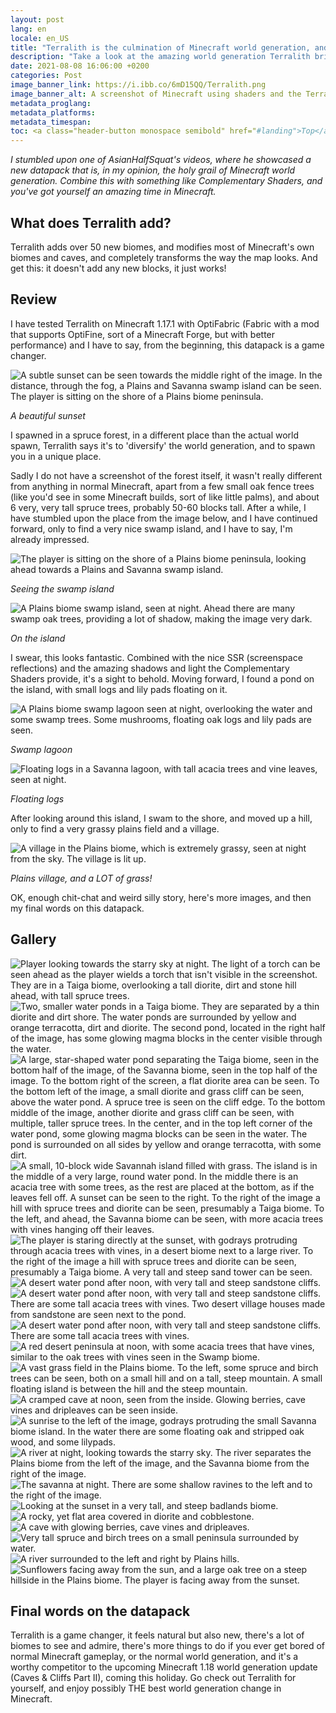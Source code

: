 ```yaml
---
layout: post
lang: en
locale: en_US
title: "Terralith is the culmination of Minecraft world generation, and it's a datapack!"
description: "Take a look at the amazing world generation Terralith brings to Minecraft - Java Edition!"
date: 2021-08-08 16:06:00 +0200
categories: Post
image_banner_link: https://i.ibb.co/6mD15QQ/Terralith.png
image_banner_alt: A screenshot of Minecraft using shaders and the Terralith terrain generation mod, with the sky being removed in post and replaced with the light to dark blue gradient background behind it.
metadata_proglang:
metadata_platforms:
metadata_timespan:
toc: <a class="header-button monospace semibold" href="#landing">Top</a><br><a class="header-button monospace semibold" href="#what-does-terralith-add">What does Terralith add?</a><br><a class="header-button monospace semibold" href="#review">Review</a><br><a class="header-button monospace semibold" href="#gallery">Gallery</a><br><a class="header-button monospace semibold" href="#final-words-on-the-datapack">Final words on the datapack</a>
---
```


*I stumbled upon one of AsianHalfSquat's videos, where he showcased a new datapack that is, in my opinion, the holy grail of Minecraft world generation. Combine this with something like Complementary Shaders, and you've got yourself an amazing time in Minecraft.*

## What does Terralith add?
Terralith adds over 50 new biomes, and modifies most of Minecraft's own biomes and caves, and completely transforms the way the map looks. And get this: it doesn't add any new blocks, it just works!

## Review
I have tested Terralith on Minecraft 1.17.1 with OptiFabric (Fabric with a mod that supports OptiFine, sort of a Minecraft Forge, but with better performance) and I have to say, from the beginning, this datapack is a game changer.

![A subtle sunset can be seen towards the middle right of the image. In the distance, through the fog, a Plains and Savanna swamp island can be seen. The player is sitting on the shore of a Plains biome peninsula.](https://i.ibb.co/tzJ5Ykh/2021-08-08-15-52-45.png "A subtle sunset can be seen towards the middle right of the image. In the distance, through the fog, a Plains and Savanna swamp island can be seen. The player is sitting on the shore of a Plains biome peninsula.")

*A beautiful sunset*

I spawned in a spruce forest, in a different place than the actual world spawn, Terralith says it's to 'diversify' the world generation, and to spawn you in a unique place.

Sadly I do not have a screenshot of the forest itself, it wasn't really different from anything in normal Minecraft, apart from a few small oak fence trees (like you'd see in some Minecraft builds, sort of like little palms), and about 6 very, very tall spruce trees, probably 50-60 blocks tall. After a while, I have stumbled upon the place from the image below, and I have continued forward, only to find a very nice swamp island, and I have to say, I'm already impressed.

![The player is sitting on the shore of a Plains biome peninsula, looking ahead towards a Plains and Savanna swamp island.](https://i.ibb.co/pnQfxqt/2021-08-08-15-53-19.png "The player is sitting on the shore of a Plains biome peninsula, looking ahead towards a Plains and Savanna swamp island.")

*Seeing the swamp island*

![A Plains biome swamp island, seen at night. Ahead there are many swamp oak trees, providing a lot of shadow, making the image very dark.](https://i.ibb.co/z26Xqf9/2021-08-08-15-54-55.png "A Plains biome swamp island, seen at night. Ahead there are many swamp oak trees, providing a lot of shadow, making the image very dark.")

*On the island*

I swear, this looks fantastic. Combined with the nice SSR (screenspace reflections) and the amazing shadows and light the Complementary Shaders provide, it's a sight to behold. Moving forward, I found a pond on the island, with small logs and lily pads floating on it.

![A Plains biome swamp lagoon seen at night, overlooking the water and some swamp trees. Some mushrooms, floating oak logs and lily pads are seen.](https://i.ibb.co/X8CXdsn/2021-08-08-15-55-11.png "A Plains biome swamp lagoon seen at night, overlooking the water and some swamp trees. Some mushrooms, floating oak logs and lily pads are seen.")

*Swamp lagoon*

![Floating logs in a Savanna lagoon, with tall acacia trees and vine leaves, seen at night.](https://i.ibb.co/XV0pvKc/2021-08-08-15-55-32.png "Floating logs in a Savanna lagoon, with tall acacia trees and vine leaves, seen at night.")

*Floating logs*

After looking around this island, I swam to the shore, and moved up a hill, only to find a very grassy plains field and a village.

![A village in the Plains biome, which is extremely grassy, seen at night from the sky. The village is lit up.](https://i.ibb.co/SKqZm7r/2021-08-08-15-55-59.png "A village in the Plains biome, which is extremely grassy, seen at night from the sky. The village is lit up.")

*Plains village, and a LOT of grass!*

OK, enough chit-chat and weird silly story, here's more images, and then my final words on this datapack.

## Gallery

![Player looking towards the starry sky at night. The light of a torch can be seen ahead as the player wields a torch that isn't visible in the screenshot. They are in a Taiga biome, overlooking a tall diorite, dirt and stone hill ahead, with tall spruce trees.](https://i.ibb.co/D80LQ3V/2021-08-08-15-59-20.png "Player looking towards the starry sky at night. The light of a torch can be seen ahead as the player wields a torch that isn't visible in the screenshot. They are in a Taiga biome, overlooking a tall diorite, dirt and stone hill ahead, with tall spruce trees.")
![Two, smaller water ponds in a Taiga biome. They are separated by a thin diorite and dirt shore. The water ponds are surrounded by yellow and orange terracotta, dirt and diorite. The second pond, located in the right half of the image, has some glowing magma blocks in the center visible through the water.](https://i.ibb.co/DCLFMMs/2021-08-08-16-01-02.png "Two, smaller water ponds in a Taiga biome. They are separated by a thin diorite and dirt shore. The water ponds are surrounded by yellow and orange terracotta, dirt and diorite. The second pond, located in the right half of the image, has some glowing magma blocks in the center visible through the water.")
![A large, star-shaped water pond separating the Taiga biome, seen in the bottom half of the image, of the Savanna biome, seen in the top half of the image. To the bottom right of the screen, a flat diorite area can be seen. To the bottom left of the image, a small diorite and grass cliff can be seen, above the water pond. A spruce tree is seen on the cliff edge. To the bottom middle of the image, another diorite and grass cliff can be seen, with multiple, taller spruce trees. In the center, and in the top left corner of the water pond, some glowing magma blocks can be seen in the water. The pond is surrounded on all sides by yellow and orange terracotta, with some dirt.](https://i.ibb.co/s6PSQnh/2021-08-08-16-01-26.png "A large, star-shaped water pond separating the Taiga biome, seen in the bottom half of the image, of the Savanna biome, seen in the top half of the image. To the bottom right of the screen, a flat diorite area can be seen. To the bottom left of the image, a small diorite and grass cliff can be seen, above the water pond. A spruce tree is seen on the cliff edge. To the bottom middle of the image, another diorite and grass cliff can be seen, with multiple, taller spruce trees. In the center, and in the top left corner of the water pond, some glowing magma blocks can be seen in the water. The pond is surrounded on all sides by yellow and orange terracotta, with some dirt.")
![A small, 10-block wide Savannah island filled with grass. The island is in the middle of a very large, round water pond. In the middle there is an acacia tree with some trees, as the rest are placed at the bottom, as if the leaves fell off. A sunset can be seen to the right. To the right of the image a hill with spruce trees and diorite can be seen, presumably a Taiga biome. To the left, and ahead, the Savanna biome can be seen, with more acacia trees with vines hanging off their leaves.](https://i.ibb.co/0Dhfc9Q/2021-08-08-16-01-56.png "A small, 10-block wide Savannah island filled with grass. The island is in the middle of a very large, round water pond. In the middle there is an acacia tree with some trees, as the rest are placed at the bottom, as if the leaves fell off. A sunset can be seen to the right. To the right of the image a hill with spruce trees and diorite can be seen, presumably a Taiga biome. To the left, and ahead, the Savanna biome can be seen, with more acacia trees with vines hanging off their leaves.")
![The player is staring directly at the sunset, with godrays protruding through acacia trees with vines, in a desert biome next to a large river. To the right of the image a hill with spruce trees and diorite can be seen, presumably a Taiga biome. A very tall and steep sand tower can be seen.](https://i.ibb.co/9TLYGkR/2021-08-08-16-02-13.png "The player is staring directly at the sunset, with godrays protruding through acacia trees with vines, in a desert biome next to a large river. To the right of the image a hill with spruce trees and diorite can be seen, presumably a Taiga biome. A very tall and steep sand tower can be seen.")
![A desert water pond after noon, with very tall and steep sandstone cliffs.](https://i.ibb.co/QpkQDjf/2021-08-08-16-03-06.png "A desert water pond after noon, with very tall and steep sandstone cliffs.")
![A desert water pond after noon, with very tall and steep sandstone cliffs. There are some tall acacia trees with vines. Two desert village houses made from sandstone are seen next to the pond.](https://i.ibb.co/nksh9mR/2021-08-08-16-03-45.png "A desert water pond after noon, with very tall and steep sandstone cliffs. There are some tall acacia trees with vines. Two desert village houses made from sandstone are seen next to the pond.")
![A desert water pond after noon, with very tall and steep sandstone cliffs. There are some tall acacia trees with vines.](https://i.ibb.co/B6tC3vT/2021-08-08-16-03-56.png "A desert water pond after noon, with very tall and steep sandstone cliffs. There are some tall acacia trees with vines.")
![A red desert peninsula at noon, with some acacia trees that have vines, similar to the oak trees with vines seen in the Swamp biome.](https://i.ibb.co/8PQ1FbJ/2021-08-08-16-04-42.png "A red desert peninsula at noon, with some acacia trees that have vines, similar to the oak trees with vines seen in the Swamp biome.")
![A vast grass field in the Plains biome. To the left, some spruce and birch trees can be seen, both on a small hill and on a tall, steep mountain. A small floating island is between the hill and the steep mountain.](https://i.ibb.co/cXn2gNR/2021-08-08-16-05-50.png "A vast grass field in the Plains biome. To the left, some spruce and birch trees can be seen, both on a small hill and on a tall, steep mountain. A small floating island is between the hill and the steep mountain.")
![A cramped cave at noon, seen from the inside. Glowing berries, cave vines and dripleaves can be seen inside.](https://i.ibb.co/1d7nGCD/2021-08-08-16-06-15.png "A cramped cave at noon, seen from the inside. Glowing berries, cave vines and dripleaves can be seen inside.")
![A sunrise to the left of the image, godrays protruding the small Savanna biome island. In the water there are some floating oak and stripped oak wood, and some lilypads.](https://i.ibb.co/sHNsbg1/2021-08-08-16-12-10.png "A sunrise to the left of the image, godrays protruding the small Savanna biome island. In the water there are some floating oak and stripped oak wood, and some lilypads.")
![A river at night, looking towards the starry sky. The river separates the Plains biome from the left of the image, and the Savanna biome from the right of the image.](https://i.ibb.co/Nmgw2WR/2021-08-08-16-15-04.png "A river at night, looking towards the starry sky. The river separates the Plains biome from the left of the image, and the Savanna biome from the right of the image.")
![The savanna at night. There are some shallow ravines to the left and to the right of the image.](https://i.ibb.co/0KGByCx/2021-08-08-16-17-56.png "The savanna at night. There are some shallow ravines to the left and to the right of the image.")
![Looking at the sunset in a very tall, and steep badlands biome.](https://i.ibb.co/C2xyZwn/14707386-xl.webp "Looking at the sunset in a very tall, and steep badlands biome.")
![A rocky, yet flat area covered in diorite and cobblestone.](https://i.ibb.co/hBTDTDF/2021-08-08-16-05-20.png "A rocky, yet flat area covered in diorite and cobblestone.")
![A cave with glowing berries, cave vines and dripleaves.](https://i.ibb.co/KGCtNk3/2021-08-08-16-06-26.png "A cave with glowing berries, cave vines and dripleaves.")
![Very tall spruce and birch trees on a small peninsula surrounded by water.](https://i.ibb.co/ftTjdvX/2021-08-08-16-07-36.png "Very tall spruce and birch trees on a small peninsula surrounded by water.")
![A river surrounded to the left and right by Plains hills.](https://i.ibb.co/VvF9VBx/2021-08-08-16-09-48.png "A river surrounded to the left and right by Plains hills.")
![Sunflowers facing away from the sun, and a large oak tree on a steep hillside in the Plains biome. The player is facing away from the sunset.](https://i.ibb.co/VCDRGQZ/2021-08-08-16-13-28.png "Sunflowers facing away from the sun, and a large oak tree on a steep hillside in the Plains biome. The player is facing away from the sunset.")

## Final words on the datapack
Terralith is a game changer, it feels natural but also new, there's a lot of biomes to see and admire, there's more things to do if you ever get bored of normal Minecraft gameplay, or the normal world generation, and it's a worthy competitor to the upcoming Minecraft 1.18 world generation update (Caves & Cliffs Part II), coming this holiday. Go check out Terralith for yourself, and enjoy possibly THE best world generation change in Minecraft.
